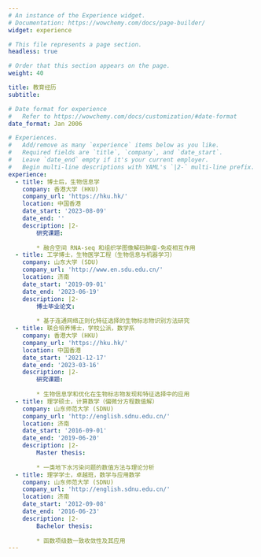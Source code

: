 ```yaml
---
# An instance of the Experience widget.
# Documentation: https://wowchemy.com/docs/page-builder/
widget: experience

# This file represents a page section.
headless: true

# Order that this section appears on the page.
weight: 40

title: 教育经历
subtitle:

# Date format for experience
#   Refer to https://wowchemy.com/docs/customization/#date-format
date_format: Jan 2006

# Experiences.
#   Add/remove as many `experience` items below as you like.
#   Required fields are `title`, `company`, and `date_start`.
#   Leave `date_end` empty if it's your current employer.
#   Begin multi-line descriptions with YAML's `|2-` multi-line prefix.
experience:
  - title: 博士后，生物信息学
    company: 香港大学 (HKU) 
    company_url: 'https://hku.hk/'
    location: 中国香港
    date_start: '2023-08-09'
    date_end: ''
    description: |2-
        研究课题:
        
        * 融合空间 RNA-seq 和组织学图像解码肿瘤-免疫相互作用
  - title: 工学博士，生物医学工程（生物信息与机器学习）
    company: 山东大学 (SDU) 
    company_url: 'http://www.en.sdu.edu.cn/'
    location: 济南
    date_start: '2019-09-01'
    date_end: '2023-06-19'
    description: |2-
        博士毕业论文:
        
        * 基于连通网络正则化特征选择的生物标志物识别方法研究
  - title: 联合培养博士，学校公派，数学系
    company: 香港大学 (HKU) 
    company_url: 'https://hku.hk/'
    location: 中国香港
    date_start: '2021-12-17'
    date_end: '2023-03-16'
    description: |2-
        研究课题: 
        
        * 生物信息学和优化在生物标志物发现和特征选择中的应用
  - title: 理学硕士，计算数学（偏微分方程数值解）
    company: 山东师范大学 (SDNU) 
    company_url: 'http://english.sdnu.edu.cn/'
    location: 济南
    date_start: '2016-09-01'
    date_end: '2019-06-20'
    description: |2-
        Master thesis:
        
        * 一类地下水污染问题的数值方法与理论分析
  - title: 理学学士，卓越班，数学与应用数学
    company: 山东师范大学 (SDNU) 
    company_url: 'http://english.sdnu.edu.cn/'
    location: 济南
    date_start: '2012-09-08'
    date_end: '2016-06-23'
    description: |2-
        Bachelor thesis:
        
        * 函数项级数一致收敛性及其应用	
---
```

